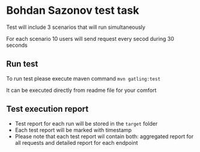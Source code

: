 Bohdan Sazonov test task
============================================

Test will include 3 scenarios that will run simultaneously

For each scenario 10 users will send request every secod during 30 seconds

## Run test

To run test please execute maven command `mvn gatling:test`

It can be executed directly from readme file for your comfort

## Test execution report
* Test report for each run will be stored in the `target` folder
* Each test report will be marked with timestamp
* Please note that each test report wil contain both: aggregated report for all requests and detailed report for each endpoint
